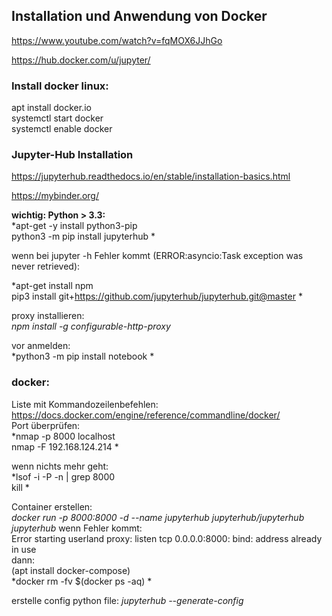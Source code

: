 ## Installation und Anwendung von Docker

https://www.youtube.com/watch?v=fqMOX6JJhGo

https://hub.docker.com/u/jupyter/   


### Install docker linux:       
apt install docker.io       
systemctl start docker    
systemctl enable docker      

### Jupyter-Hub Installation      


https://jupyterhub.readthedocs.io/en/stable/installation-basics.html    

https://mybinder.org/

**wichtig: Python > 3.3:**     
*apt-get -y install python3-pip    
python3 -m pip install jupyterhub *

wenn bei jupyter -h Fehler kommt (ERROR:asyncio:Task exception was never retrieved):    

*apt-get install npm   
pip3 install git+https://github.com/jupyterhub/jupyterhub.git@master   * 

proxy installieren:   
*npm install -g configurable-http-proxy*

vor anmelden:   
*python3 -m pip install notebook *

### docker:   
Liste mit Kommandozeilenbefehlen:   
https://docs.docker.com/engine/reference/commandline/docker/        
Port überprüfen:    
*nmap -p 8000 localhost    
nmap -F 192.168.124.214   *      

wenn nichts mehr geht:      
*lsof -i -P -n | grep 8000       
kill <process id>      *
            
Container erstellen:                
*docker run -p 8000:8000 -d --name jupyterhub jupyterhub/jupyterhub jupyterhub*
wenn Fehler kommt:      
Error starting userland proxy: listen tcp 0.0.0.0:8000: bind: address already in use        
dann:           
(apt  install docker-compose)       
*docker rm -fv $(docker ps -aq)     *




erstelle config python file: 
*jupyterhub --generate-config*

